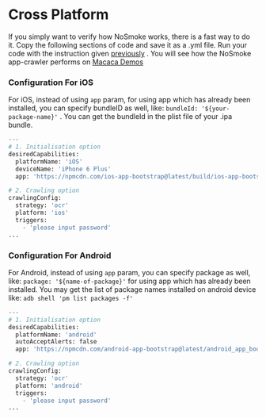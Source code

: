 # Cross Platform

If you simply want to verify how NoSmoke works, there is a fast way to do it. Copy the following sections of code and save it as a .yml file.  Run your code with the instruction given [previously](/guide/quick-start.md) .  You will see how the NoSmoke app-crawler performs on [Macaca Demos ](https://github.com/macaca-sample)

### **Configuration For iOS**
For iOS, instead of using `app` param, for using app which has already been installed, you can specify bundleID as well, like:
`bundleId: '${your-package-name}'` . You can get the bundleId in the plist file of your .ipa bundle.

```py
---
# 1. Initialisation option
desiredCapabilities:
  platformName: 'iOS'
  deviceName: 'iPhone 6 Plus'
  app: 'https://npmcdn.com/ios-app-bootstrap@latest/build/ios-app-bootstrap.zip'

# 2. Crawling option
crawlingConfig:
  strategy: 'ocr'
  platform: 'ios'
  triggers:
    - 'please input password'
...
```

### **Configuration For Android**
For Android, instead of using `app` param, you can specify package as well, like:
`package: '${name-of-package}'` for using app which has already been installed. You may get the list of package names installed on android device like: `adb shell 'pm list packages -f'`

```py
---
# 1. Initialisation option
desiredCapabilities:
  platformName: 'android'
  autoAcceptAlerts: false
  app: 'https://npmcdn.com/android-app-bootstrap@latest/android_app_bootstrap/build/outputs/apk/android_app_bootstrap-debug.apk'

# 2. Crawling option
crawlingConfig:
  strategy: 'ocr'
  platform: 'android'
  triggers:
    - 'please input password'
...
```
